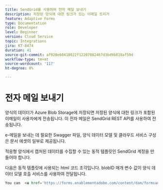 ```yaml
---
title: SendGrid를 사용하여 전자 메일 보내기
description: 저장된 양식에 대한 링크가 있는 이메일 트리거
feature: Adaptive Forms
type: Documentation
role: Developer
level: Beginner
version: Cloud Service
topic: Integrations
jira: KT-8474
duration: 41
source-git-commit: af928e60410022f12207082467d3bd9b818af59d
workflow-type: tm+mt
source-wordcount: '117'
ht-degree: 0%

---
```


# 전자 메일 보내기

양식의 데이터가 Azure Blob Storage에 저장되면 저장된 양식에 대한 링크가 포함된 이메일이 사용자에게 전송됩니다. 이 전자 메일은 SendGrid REST API를 사용하여 전송됩니다.

e-메일을 보내는 데 필요한 Swagger 파일, 양식 데이터 모델 및 클라우드 서비스 구성은 문서 에셋의 일부로 제공됩니다.

적응형 양식에서 캡처된 데이터를 수집할 수 있는 동적 템플릿인 SendGrid 계정을 만들어야 합니다.


다음은 동적 템플릿에 사용되는 html 코드 조각입니다. blobID 매개 변수 값이 양식 데이터 모델 호출 서비스를 사용하여 전달됩니다.

```html
You can  <a href='https://forms.enablementadobe.com/content/dam/formsanddocuments/azureportalstorage/creditcardapplication/jcr:content?wcmmode=disabled&ampguid={{blobID}}'>access your application here</a> and complete it.
```


